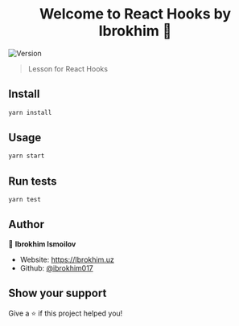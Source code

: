 <h1 align="center">Welcome to React Hooks by Ibrokhim 👋</h1>
<p>
  <img alt="Version" src="https://img.shields.io/badge/version-0.1.0-blue.svg?cacheSeconds=2592000" />
</p>

> Lesson for React Hooks

<!-- ### 🏠 [Homepage](https://devbook-uz.netlify.app/) -->

## Install

```sh
yarn install
```

## Usage

```sh
yarn start
```

## Run tests

```sh
yarn test
```

## Author

👤 **Ibrokhim Ismoilov**

- Website: https://Ibrokhim.uz
- Github: [@ibrokhim017](https://github.com/ibrokhim017)

## Show your support

Give a ⭐️ if this project helped you!
